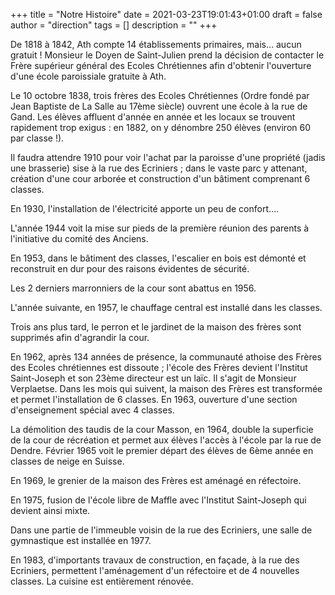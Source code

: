 +++
title       = "Notre Histoire"
date        = 2021-03-23T19:01:43+01:00
draft       = false
author      = "direction"
tags        = []
description = ""
+++

De 1818 à 1842, Ath compte 14 établissements primaires, mais… aucun gratuit ! Monsieur le Doyen de Saint-Julien prend la décision de contacter le Frère supérieur général des Ecoles Chrétiennes afin d'obtenir l'ouverture d'une école paroissiale gratuite à Ath.

Le 10 octobre 1838, trois frères des Ecoles Chrétiennes (Ordre fondé par Jean Baptiste de La Salle au 17ème siècle) ouvrent une école à la rue de Gand. Les élèves affluent d'année en année et les locaux se trouvent rapidement trop exigus : en 1882, on y dénombre 250 élèves (environ 60 par classe !).

Il faudra attendre 1910 pour voir l'achat par la paroisse d'une propriété (jadis une brasserie) sise à la rue des Ecriniers ; dans le vaste parc y attenant, création d'une cour arborée et construction d'un bâtiment comprenant 6 classes.

En 1930, l'installation de l'électricité apporte un peu de confort….

L'année 1944 voit la mise sur pieds de la première réunion des parents à l'initiative du comité des Anciens.

En 1953, dans le bâtiment des classes, l'escalier en bois est démonté et reconstruit en dur pour des raisons évidentes de sécurité.

Les 2 derniers marronniers de la cour sont abattus en 1956.

L'année suivante, en 1957, le chauffage central est installé dans les classes.

Trois ans plus tard, le perron et le jardinet de la maison des frères sont supprimés afin d'agrandir la cour.

En 1962, après 134 années de présence, la communauté athoise des Frères des Ecoles chrétiennes est dissoute ; l'école des Frères devient l'Institut Saint-Joseph et son 23ème directeur est un laïc. Il s'agit de Monsieur Verplaetse. Dans les mois qui suivent, la maison des Frères est transformée et permet l'installation de 6 classes.
En 1963, ouverture d'une section d'enseignement spécial avec 4 classes.

La démolition des taudis de la cour Masson, en 1964, double la superficie de la cour de récréation et permet aux élèves l'accès à l'école par la rue de Dendre.
Février 1965 voit le premier départ des élèves de 6ème année en classes de neige en Suisse.

En 1969, le grenier de la maison des Frères est aménagé en réfectoire.

En 1975, fusion de l'école libre de Maffle avec l'Institut Saint-Joseph qui devient ainsi mixte.

Dans une partie de l'immeuble voisin de la rue des Ecriniers, une salle de gymnastique est installée en 1977.

En 1983, d'importants travaux de construction, en façade, à la rue des Ecriniers, permettent l'aménagement d'un réfectoire et de 4 nouvelles classes. La cuisine est entièrement rénovée.
